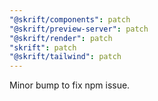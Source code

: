 ```yaml
---
"@skrift/components": patch
"@skrift/preview-server": patch
"@skrift/render": patch
"skrift": patch
"@skrift/tailwind": patch
---
```


Minor bump to fix npm issue.
